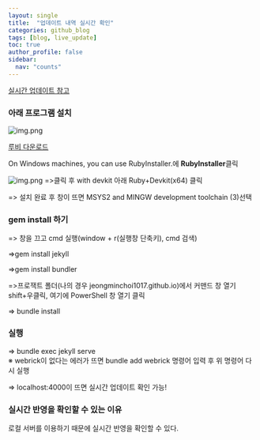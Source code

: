 ```yaml
---
layout: single
title:  "업데이트 내역 실시간 확인"
categories: github_blog
tags: [blog, live_update]
toc: true
author_profile: false
sidebar:
  nav: "counts"
---
```


[실시간 업데이트 참고](https://www.youtube.com/watch?v=0TeHUqSAb6Q&list=PLIMb_GuNnFwfQBZQwD-vCZENL5YLDZekr&index=4)

### 아래 프로그램 설치

![img.png]({{site.url}}/images/2024-03-17-liveUpdate/img.png)

[루비 다운로드](https://www.ruby-lang.org/en/downloads/)


On Windows machines, you can use RubyInstaller.에 **RubyInstaller**클릭

![img.png]({{site.url}}/images/2024-03-17-liveUpdate/rubyinstall.png)
=>클릭 후 with devkit 아래 Ruby+Devkit(x64) 클릭

=> 설치 완료 후 창이 뜨면 MSYS2 and MINGW development toolchain (3)선택

### gem install 하기

=> 창을 끄고 cmd 실행(window + r(실행창 단축키), cmd 검색)

=>gem install jekyll

=>gem install bundler

=>프로잭트 폴더(나의 경우 jeongminchoi1017.github.io)에서 커맨드 창 열기<br/>
  shift+우클릭, 여기에 PowerShell 창 열기 클릭

=> bundle install

### 실행

=> bundle exec jekyll serve<br/>
  ※ webrick이 없다는 에러가 뜨면 bundle add webrick 명령어 입력 후 위 명령어 다시 실행

=> localhost:4000이 뜨면 실시간 업데이트 확인 가능!

### 실시간 반영을 확인할 수 있는 이유

로컬 서버를 이용하기 때문에 실시간 반영을 확인할 수 있다. 